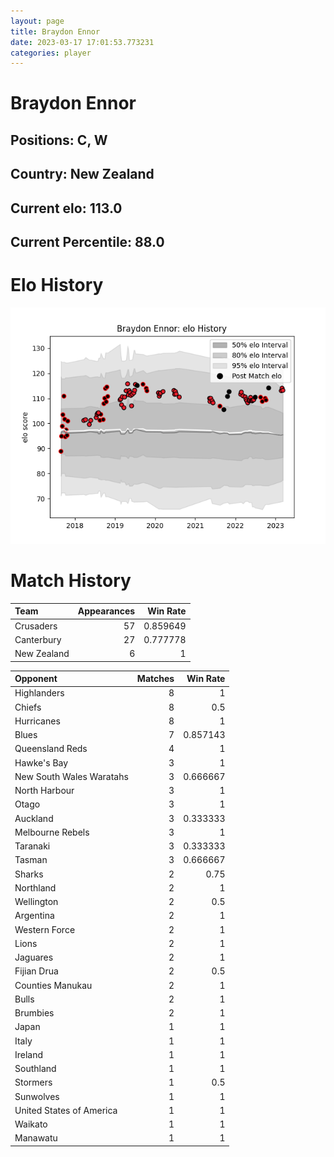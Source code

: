 ```yaml
---  
layout: page  
title: Braydon Ennor  
date: 2023-03-17 17:01:53.773231  
categories: player  
---
```

# Braydon Ennor

## Positions: C, W

## Country: New Zealand

## Current elo: 113.0

## Current Percentile: 88.0

# Elo History


![elo history](history_BraydonEnnor.png)
# Match History


| Team        |   Appearances |   Win Rate |
|:------------|--------------:|-----------:|
| Crusaders   |            57 |   0.859649 |
| Canterbury  |            27 |   0.777778 |
| New Zealand |             6 |   1        |

| Opponent                 |   Matches |   Win Rate |
|:-------------------------|----------:|-----------:|
| Highlanders              |         8 |   1        |
| Chiefs                   |         8 |   0.5      |
| Hurricanes               |         8 |   1        |
| Blues                    |         7 |   0.857143 |
| Queensland Reds          |         4 |   1        |
| Hawke's Bay              |         3 |   1        |
| New South Wales Waratahs |         3 |   0.666667 |
| North Harbour            |         3 |   1        |
| Otago                    |         3 |   1        |
| Auckland                 |         3 |   0.333333 |
| Melbourne Rebels         |         3 |   1        |
| Taranaki                 |         3 |   0.333333 |
| Tasman                   |         3 |   0.666667 |
| Sharks                   |         2 |   0.75     |
| Northland                |         2 |   1        |
| Wellington               |         2 |   0.5      |
| Argentina                |         2 |   1        |
| Western Force            |         2 |   1        |
| Lions                    |         2 |   1        |
| Jaguares                 |         2 |   1        |
| Fijian Drua              |         2 |   0.5      |
| Counties Manukau         |         2 |   1        |
| Bulls                    |         2 |   1        |
| Brumbies                 |         2 |   1        |
| Japan                    |         1 |   1        |
| Italy                    |         1 |   1        |
| Ireland                  |         1 |   1        |
| Southland                |         1 |   1        |
| Stormers                 |         1 |   0.5      |
| Sunwolves                |         1 |   1        |
| United States of America |         1 |   1        |
| Waikato                  |         1 |   1        |
| Manawatu                 |         1 |   1        |